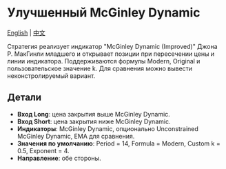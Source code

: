 # Улучшенный McGinley Dynamic
[English](README.md) | [中文](README_cn.md)

Стратегия реализует индикатор "McGinley Dynamic (Improved)" Джона Р. МакГинли младшего и открывает позиции при пересечении цены и линии индикатора. Поддерживаются формулы Modern, Original и пользовательское значение k. Для сравнения можно вывести неконстролируемый вариант.

## Детали

- **Вход Long**: цена закрытия выше McGinley Dynamic.
- **Вход Short**: цена закрытия ниже McGinley Dynamic.
- **Индикаторы**: McGinley Dynamic, опционально Unconstrained McGinley Dynamic, EMA для сравнения.
- **Значения по умолчанию**: Period = 14, Formula = Modern, Custom k = 0.5, Exponent = 4.
- **Направление**: обе стороны.
